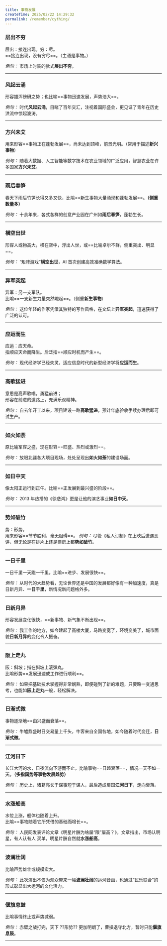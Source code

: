 ```yaml
---
title: 事物发展
createTime: 2025/02/22 14:29:32
permalink: /remember/cything/
---
```


### 层出不穷

层出：接连出现。穷：尽。  
==接连出现，没有穷尽==。（主语是事物。）

_例句：_ 市场上时装的款式**层出不穷**。

---

### 风起云涌
形容雄浑磅礴之势；也比喻==事物迅速发展，声势浩大==。  

_例句：_ 时代**风起云涌**，目睹了百年交汇，注视着国际盛会，更见证了青年在历史洪流中惊起波涛。

---

### 方兴未艾
用来形容==事物正在蓬勃发展==，尚未达到顶峰，前景光明。（常用于描述**新兴事物**）

_例句：_ 随着大数据、人工智能等数字技术在农业领域的广泛应用，智慧农业在许多国家**方兴未艾**。

---

### 雨后春笋
春天下雨后竹笋长得又多又快，比喻==新生事物大量涌现和蓬勃发展==。**（侧重数量多）**


_例句：_ 十余年来，各式各样的创意产业园在广州如**雨后春笋**，蓬勃生长。

---

### 横空出世
形容人或物高大，横在空中，浮出人世，或==比喻卓尔不群，侧重突出、明显==。

_例句：_ “矩阵游戏”**横空出世**，AI 首次创建高效准确数学算法。

---

### 异军突起

异军：另一支军队。  
比喻==一支新生力量突然崛起==。（侧重**新生事物**）

_例句：_ 这位年轻的作家凭借其独特的写作风格，在文坛上**异军突起**，迅速获得了广泛的认可。

---

### 应运而生
应运：应天命。  
指顺应天命而降生。后泛指==顺应时机而产生==。  

_例句：_ 现代经济学已经失灵，适应信息时代的新型经济学将**应运而生**。

---

### 高歌猛进
意思是高声歌唱，勇猛前进；  
形容在前进的道路上，充满乐观精神。

_例句：_ 自去年开工以来，项目建设一路**高歌猛进**，预计年底验收手续办理后即可试生产。

---

### 如火如荼
原比喻军容之盛，现在形容==旺盛、热烈或激烈==。

_例句：_ 放眼北疆各大项目现场，处处呈现出**如火如荼**的建设场面。

---

### 如日中天

像太阳正运行到正午。比喻==正发展到最兴盛的阶段==。

_例句：_ 2013 年热播的《徐悲鸿》更是让他的演艺事业**如日中天**。

---

### 势如破竹

势：形势。  
用来形容==节节胜利，毫无阻碍==。
_例句：_ 尽管《私人订制》在上映后遭遇恶评，但无论是在排片上还是票房上都**势如破竹**。

---

### 一日千里

一日千里一天跑一千里。比喻==进步、发展很快==。

_例句：_ 从时代的大趋势看，无论世界还是中国的发展都好像有一种加速度，真是日新月异、**一日千里**，新情况新问题格外多。

---

### 日新月异
形容发展变化很快，==新事物、新气象不断出现==。

_例句：_ 我工作的地方，如今建起了高楼大厦，马路变宽了，环境变美了，城市面貌**日新月异**的变化令人振奋。

---

### 阪上走丸

阪：斜坡；指在斜坡上滚弹丸。  
比喻形势==发展迅速或工作进行顺利==。  

_例句：_ 如果把基础技术掌握得非常娴熟，即便碰到了新的难题，只要略一变通思考，也能如**阪上走丸**一般，轻松解决。

---

### 日渐式微

事物逐渐地==由兴盛而衰落==。

_例句：_ 牛墟鼎盛时日交易量上千头，牛客来自全国各地，如今随着时代变迁，**日渐式微**。

---

### 江河日下

长江大河的水，日夜流向下游而不止。比喻事物==日趋衰落==，情况一天不如一天。**（多指国势等事物发展趋势）**

_例句：_ 历史上，诸葛亮长于谋事短于谋人，最后造成蜀国**江河日下**，走向衰落。

---

### 水涨船高
水位上涨，船体也随着上升。  
比喻==事物随着它所凭借的基础而增长==。

_例句：_ 人民网发表评论文章《明星片酬为啥屡“限”屡高？》，文章指出，市场认明星，有人认有人
买单，明星片酬自然就**水涨船高**。

---

### 波澜壮阔
比喻声势雄壮或规模宏大。

_例句：_ 此次演出不仅为观众带来一幅**波澜壮阔**的运河音画，也通过“民乐联合”的形式彰显出大运河的文化活力。

---

### 偃旗息鼓

比喻事情终止或声势减弱。

_例句：_ 赤壁之战打完，天下 ??形势?? 更加明朗了，曹操退守北方，暂时只能**偃旗息鼓**。

---
